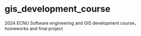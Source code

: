 # gis_development_course
2024 ECNU Software engineering and GIS development course，homeworks and final project
